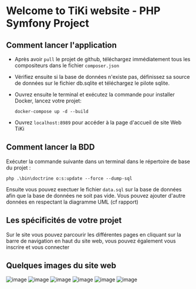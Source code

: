 # Welcome to TiKi website - PHP Symfony Project
## Comment lancer l'application

- Après avoir `pull` le projet de github, téléchargez immédiatement tous les compositeurs dans le fichier `composer.json`
- Vérifiez ensuite si la base de données n'existe pas, définissez sa source de données sur le fichier db.sqlite et téléchargez le pilote sqlite.
- Ouvrez ensuite le terminal et exécutez la commande pour installer Docker, lancez votre projet:

  `docker-compose up -d --build`

- Ouvrez `localhost:8989` pour accéder à la page d'accueil de site Web TiKi


## Comment lancer la BDD

Exécuter la commande suivante dans un terminal dans le répertoire de base du projet :

`php .\bin\doctrine o:s:update --force --dump-sql`

Ensuite vous pouvez exectuer le fichier `data.sql` sur la base de données afin que la base de données ne soit pas vide. Vous pouvez ajouter d'autre données en respectant la diagramme UML (cf rapport)


## Les spécificités de votre projet 

Sur le site vous pouvez parcourir les différentes pages en cliquant sur la barre de navigation en haut du site web, vous pouvez également vous inscrire et vous connecter

## Quelques images du site web
![image](https://github.com/eccedentesiast-kid/TiKi_Symfony/assets/91082621/a127a84a-c275-4825-bec5-f8647415902c)
![image](https://github.com/eccedentesiast-kid/TiKi_Symfony/assets/91082621/2004aa6c-d9ef-4d94-a662-cac14017253b)
![image](https://github.com/eccedentesiast-kid/TiKi_Symfony/assets/91082621/1e2d3c44-dfdf-4950-8c58-bf1a93f6165e)
![image](https://github.com/eccedentesiast-kid/TiKi_Symfony/assets/91082621/3a6a8119-c791-4b9f-b6ff-f65d39fefaf3)
![image](https://github.com/eccedentesiast-kid/TiKi_Symfony/assets/91082621/ea8b5aa9-9859-49b9-adbc-ad8bbbb986b0)
![image](https://github.com/eccedentesiast-kid/TiKi_Symfony/assets/91082621/3c55cb28-bdc4-472b-aca6-1af6119d13cb)

